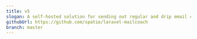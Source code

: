 ```yaml
---
title: v5
slogan: A self-hosted solution for sending out regular and drip email campaigns
githubUrl: https://github.com/spatie/laravel-mailcoach
branch: master
---
```

